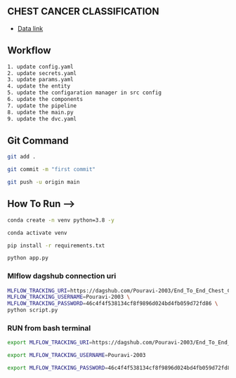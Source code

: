 ## CHEST CANCER CLASSIFICATION

 - [Data link](https://drive.google.com/file/d/1z0mreUtRmR-P-magILsDR3T7M6IkGXtY/view?usp=sharing)

## Workflow
```bash
1. update config.yaml
2. update secrets.yaml
3. update params.yaml
4. update the entity
5. update the configaration manager in src config
6. update the components
7. update the pipeline
8. update the main.py
9. update the dvc.yaml
```

## Git Command
```bash
git add .

git commit -m "first commit"

git push -u origin main
```

## How To Run -->
```bash
conda create -n venv python=3.8 -y
```

```bash
conda activate venv
```

```bash
pip install -r requirements.txt
```

```bash
python app.py
```


### Mlflow dagshub connection uri

```bash
MLFLOW_TRACKING_URI=https://dagshub.com/Pouravi-2003/End_To_End_Chest_Cancer_Classification_Project.mlflow \
MLFLOW_TRACKING_USERNAME=Pouravi-2003 \
MLFLOW_TRACKING_PASSWORD=46c4f4f538134cf8f9896d024bd4fb059d72fd86 \
python script.py
```

### RUN from bash terminal

```bash
export MLFLOW_TRACKING_URI=https://dagshub.com/Pouravi-2003/End_To_End_Chest_Cancer_Classification_Project.mlflow

export MLFLOW_TRACKING_USERNAME=Pouravi-2003 

export MLFLOW_TRACKING_PASSWORD=46c4f4f538134cf8f9896d024bd4fb059d72fd86

```




